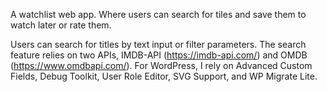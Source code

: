 A watchlist web app. Where users can search for tiles and save them to watch later or rate them.

Users can search for titles by text input or filter parameters. The search feature relies on two APIs, IMDB-API (https://imdb-api.com/) and OMDB (https://www.omdbapi.com/).
For WordPress, I rely on Advanced Custom Fields, Debug Toolkit, User Role Editor, SVG Support, and WP Migrate Lite.
